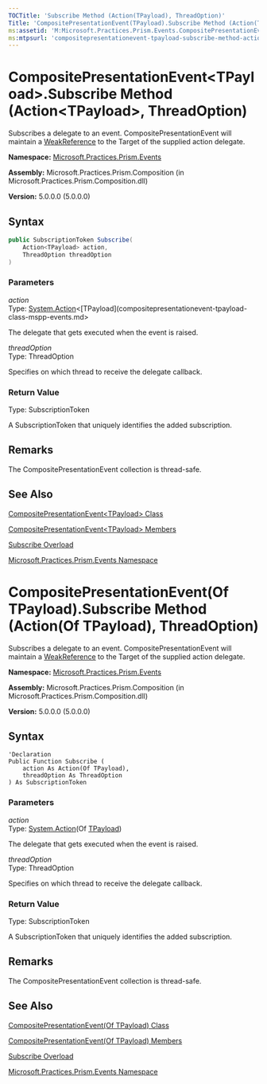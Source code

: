 ```yaml
---
TOCTitle: 'Subscribe Method (Action(TPayload), ThreadOption)'
Title: 'CompositePresentationEvent(TPayload).Subscribe Method (Action(TPayload), ThreadOption) (Microsoft.Practices.Prism.Events)'
ms:assetid: 'M:Microsoft.Practices.Prism.Events.CompositePresentationEvent\`1.Subscribe(System.Action{\`0},Microsoft.Practices.Prism.PubSubEvents.ThreadOption)'
ms:mtpsurl: 'compositepresentationevent-tpayload-subscribe-method-action-tpayload-threadoption-mspp-events.md'
---
```



# CompositePresentationEvent&lt;TPayload&gt;.Subscribe Method (Action&lt;TPayload&gt;, ThreadOption)

Subscribes a delegate to an event. CompositePresentationEvent will maintain a [WeakReference](http://msdn.microsoft.com/en-us/library/hbh8w2zd) to the Target of the supplied action delegate.

**Namespace:** [Microsoft.Practices.Prism.Events](mspp-events-namespace.md)

**Assembly:** Microsoft.Practices.Prism.Composition (in Microsoft.Practices.Prism.Composition.dll)

**Version:** 5.0.0.0 (5.0.0.0)

## Syntax

```C#
public SubscriptionToken Subscribe(
	Action<TPayload> action,
	ThreadOption threadOption
)
```


### Parameters

*action*  
Type: [System.Action](http://msdn.microsoft.com/en-us/library/018hxwa8)&lt;[TPayload](compositepresentationevent-tpayload-class-mspp-events.md&gt;

The delegate that gets executed when the event is raised.

*threadOption*  
Type: ThreadOption

Specifies on which thread to receive the delegate callback.

### Return Value

Type: SubscriptionToken

A SubscriptionToken that uniquely identifies the added subscription.

## Remarks

 The CompositePresentationEvent collection is thread-safe.

## See Also


[CompositePresentationEvent&lt;TPayload&gt; Class](compositepresentationevent-tpayload-class-mspp-events.md)

[CompositePresentationEvent&lt;TPayload&gt; Members](compositepresentationevent-tpayload-members-mspp-events.md)

[Subscribe Overload](compositepresentationevent-tpayload-subscribe-method-mspp-events.md)

[Microsoft.Practices.Prism.Events Namespace](mspp-events-namespace.md)

# CompositePresentationEvent(Of TPayload).Subscribe Method (Action(Of TPayload), ThreadOption)

Subscribes a delegate to an event. CompositePresentationEvent will maintain a [WeakReference](http://msdn.microsoft.com/en-us/library/hbh8w2zd) to the Target of the supplied action delegate.

**Namespace:** [Microsoft.Practices.Prism.Events](mspp-events-namespace.md)

**Assembly:** Microsoft.Practices.Prism.Composition (in Microsoft.Practices.Prism.Composition.dll)

**Version:** 5.0.0.0 (5.0.0.0)

## Syntax

```VB
'Declaration
Public Function Subscribe ( 
	action As Action(Of TPayload),
	threadOption As ThreadOption
) As SubscriptionToken
```


### Parameters

*action*  
Type: [System.Action](http://msdn.microsoft.com/en-us/library/018hxwa8)(Of [TPayload](compositepresentationevent-tpayload-class-mspp-events.md))

The delegate that gets executed when the event is raised.

*threadOption*  
Type: ThreadOption

Specifies on which thread to receive the delegate callback.

### Return Value

Type: SubscriptionToken

A SubscriptionToken that uniquely identifies the added subscription.

## Remarks

 The CompositePresentationEvent collection is thread-safe.

## See Also


[CompositePresentationEvent(Of TPayload) Class](compositepresentationevent-tpayload-class-mspp-events.md)

[CompositePresentationEvent(Of TPayload) Members](compositepresentationevent-tpayload-members-mspp-events.md)

[Subscribe Overload](compositepresentationevent-tpayload-subscribe-method-mspp-events.md)

[Microsoft.Practices.Prism.Events Namespace](mspp-events-namespace.md)
